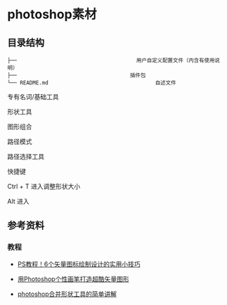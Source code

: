 # photoshop素材

##

## 目录结构

~~~
├──                                      用户自定义配置文件（内含有使用说明）
├──                                    插件包
└── README.md                                  自述文件

~~~

专有名词/基础工具

形状工具

图形组合

路径模式

路径选择工具

快捷键

Ctrl + T 进入调整形状大小

Alt 进入



## 参考资料

### 教程

+ [PS教程！6个矢量图标绘制设计的实用小技巧](https://www.admin5.com/article/20160513/663263.shtml)

+ [用Photoshop个性画笔打造超酷矢量图形](http://tech.163.com/07/0813/11/3LP8M7LK000920LU.html)

+ [photoshop合并形状工具的简单讲解](https://jingyan.baidu.com/article/456c463b5b8b750a59314459.html)